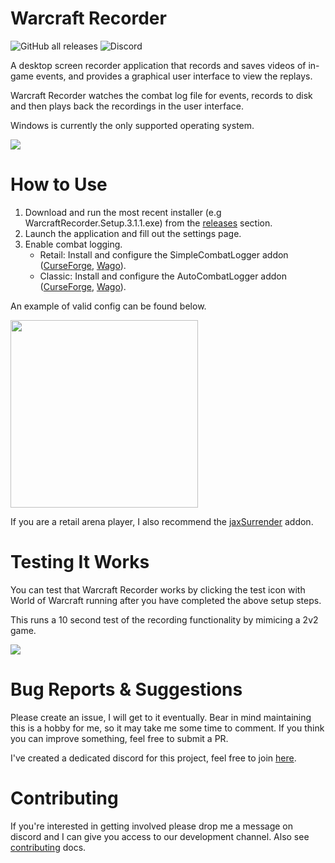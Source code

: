# Warcraft Recorder
![GitHub all releases](https://img.shields.io/github/downloads/aza547/wow-recorder/total?style=flat-square)
![Discord](https://img.shields.io/discord/1004860808737591326)

A desktop screen recorder application that records and saves videos of in-game events, and provides a graphical user interface to view the replays. 

Warcraft Recorder watches the combat log file for events, records to disk and then plays back the recordings in the user interface.

Windows is currently the only supported operating system. 


![](https://i.imgur.com/cYxXXtD.png)

#  How to Use
1. Download and run the most recent installer (e.g WarcraftRecorder.Setup.3.1.1.exe) from the [releases](https://github.com/aza547/wow-recorder/releases) section.
1. Launch the application and fill out the settings page.
1. Enable combat logging.
    - Retail: Install and configure the SimpleCombatLogger addon ([CurseForge](https://www.curseforge.com/wow/addons/simplecombatlogger), [Wago](https://addons.wago.io/addons/simplecombatlogger)).
    - Classic: Install and configure the AutoCombatLogger addon ([CurseForge](https://www.curseforge.com/wow/addons/autocombatlogger), [Wago](https://addons.wago.io/addons/autocombatlogger)). 

An example of valid config can be found below.

<img src="https://i.imgur.com/KHw04UH.png" width="300">

If you are a retail arena player, I also recommend the [jaxSurrender](https://www.curseforge.com/wow/addons/jaxsurrender) addon.

# Testing It Works

You can test that Warcraft Recorder works by clicking the test icon with World of Warcraft running after you have completed the above setup steps. 

This runs a 10 second test of the recording functionality by mimicing a 2v2 game.

<img src="https://i.imgur.com/bwChWgI.png">

# Bug Reports & Suggestions

Please create an issue, I will get to it eventually. Bear in mind maintaining this is a hobby for me, so it may take me some time to comment. If you think you can improve something, feel free to submit a PR.

I've created a dedicated discord for this project, feel free to join [here](https://discord.gg/NPha7KdjVk).

# Contributing

If you're interested in getting involved please drop me a message on discord and I can give you access to our development channel. Also see [contributing](https://github.com/aza547/wow-recorder/blob/main/docs/CONTRIBUTING.md) docs.
